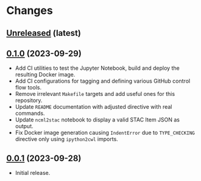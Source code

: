 Changes
=========

[Unreleased](https://github.com/crim-ca/ncml2stac/tree/master) (latest)
------------------------------------------------------------------------------------------------------------------

<!-- list changes here, using '-' for each new entry, remove this when items are added -->

[0.1.0](https://github.com/crim-ca/ncml2stac/tree/0.1.0) (2023-09-29)
------------------------------------------------------------------------------------------------------------------

- Add CI utilities to test the Jupyter Notebook, build and deploy the resulting Docker image.
- Add CI configurations for tagging and defining various GitHub control flow tools.
- Remove irrelevant `Makefile` targets and add useful ones for this repository.
- Update `README` documentation with adjusted directive with real commands.
- Update `ncml2stac` notebook to display a valid STAC Item JSON as output.
- Fix Docker image generation causing `IndentError` due to `TYPE_CHECKING` directive only using `ipython2cwl` imports.

[0.0.1](https://github.com/crim-ca/ncml2stac/tree/0.0.1) (2023-09-28)
------------------------------------------------------------------------------------------------------------------

- Initial release.
